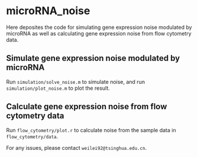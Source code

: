 # microRNA_noise

Here deposites the code for simulating gene expression noise modulated by microRNA as well as calculating gene expression noise from flow cytometry data.

## Simulate gene expression noise modulated by microRNA

Run `simulation/solve_noise.m` to simulate noise, and run `simulation/plot_noise.m` to plot the result.

## Calculate gene expression noise from flow cytometry data

Run `flow_cytometry/plot.r` to calculate noise from the sample data in `flow_cytometry/data`.

For any issues, please contact `weilei92@tsinghua.edu.cn`.
